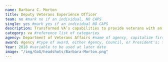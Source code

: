 ```yaml
---
name: Barbara C. Morton
title: Deputy Veterans Experience Officer
team: no #mark no if an individual, NO CAPS
single: yes #mark yes if an individual NO CAPS
description: Transformed VA’s capabilities to provide veterans with an excellent customer experience. From real-time data and tools to strategic partnerships between communities, veterans, and families, Barbara’s work empowers veterans and VA employees to improve the veteran experience.
category: va #reference list of categories
agency: Department of Veterans Affairs #name of agency, capitalize first letter of each name
award: Agency #type of award, either Agency, Council, or President's; this is case sensitive so make sure to match the options listed exactly. This section generates the format of the card
Year: 2018 #variable to be used at later date
image: "/img/GoG/headshots/Barbara-Morton.png"
---
```


